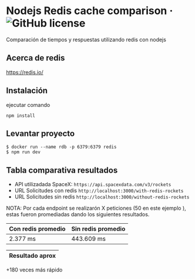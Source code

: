 # Nodejs Redis cache comparison &middot; ![GitHub license](https://img.shields.io/badge/license-MIT-blue.svg)

Comparación de tiempos y respuestas utilizando redis con nodejs

## Acerca de redis

https://redis.io/

## Instalación

ejecutar comando

```
npm install
```

## Levantar proyecto

```
$ docker run --name rdb -p 6379:6379 redis
$ npm run dev
```

## Tabla comparativa resultados

* API utilizadada SpaceX: ```https://api.spacexdata.com/v3/rockets```
* URL Solicitudes con redis ```http://localhost:3000/with-redis-rockets```
* URL Solicitudes sin redis ```http://localhost:3000/without-redis-rockets```

NOTA: Por cada endpoint se realizarón X peticiones (50 en este ejemplo ), estas fueron promediadas dando los siguientes resultados.

| Con redis promedio | Sin redis promedio |
| -- | --  |
| 2.377 ms | 443.609 ms

|Resultado aprox |
| -- |
+180 veces más rápido
